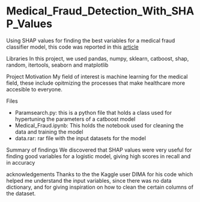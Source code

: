 # Medical_Fraud_Detection_With_SHAP_Values
Using SHAP values for finding the best variables for a medical fraud classifier model, this code was reported in this [article]()

Libraries
In this project, we used pandas, numpy, sklearn, catboost, shap, random, itertools, seaborn and matplotlib

Project Motivation
My field of interest is machine learning for the medical field, these include opitmizing the processes that make healthcare more accesible to everyone.

Files
- Paramsearch.py: this is a python file that holds a class used for hypertuning the parameters of a catboost model
- Medical_Fraud.ipynb: This holds the notebook used for cleaning the data and training the model
- data.rar: rar file with the input datasets for the model

Summary of findings
We discovered that SHAP values were very useful for finding good variables for a logistic model, giving high scores in recall and in accuracy

acknowledgements
Thanks to the the Kaggle user DIMA for his code which helped me understand the input variables, since there was no data dictionary, and for giving inspiration on how to clean the certain columns of the dataset.
